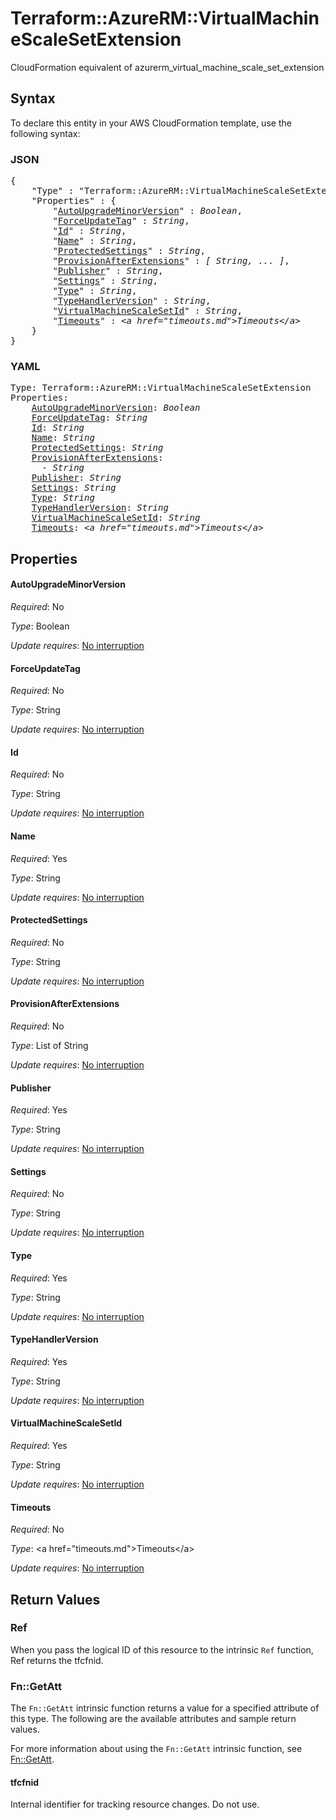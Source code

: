 # Terraform::AzureRM::VirtualMachineScaleSetExtension

CloudFormation equivalent of azurerm_virtual_machine_scale_set_extension

## Syntax

To declare this entity in your AWS CloudFormation template, use the following syntax:

### JSON

<pre>
{
    "Type" : "Terraform::AzureRM::VirtualMachineScaleSetExtension",
    "Properties" : {
        "<a href="#autoupgrademinorversion" title="AutoUpgradeMinorVersion">AutoUpgradeMinorVersion</a>" : <i>Boolean</i>,
        "<a href="#forceupdatetag" title="ForceUpdateTag">ForceUpdateTag</a>" : <i>String</i>,
        "<a href="#id" title="Id">Id</a>" : <i>String</i>,
        "<a href="#name" title="Name">Name</a>" : <i>String</i>,
        "<a href="#protectedsettings" title="ProtectedSettings">ProtectedSettings</a>" : <i>String</i>,
        "<a href="#provisionafterextensions" title="ProvisionAfterExtensions">ProvisionAfterExtensions</a>" : <i>[ String, ... ]</i>,
        "<a href="#publisher" title="Publisher">Publisher</a>" : <i>String</i>,
        "<a href="#settings" title="Settings">Settings</a>" : <i>String</i>,
        "<a href="#type" title="Type">Type</a>" : <i>String</i>,
        "<a href="#typehandlerversion" title="TypeHandlerVersion">TypeHandlerVersion</a>" : <i>String</i>,
        "<a href="#virtualmachinescalesetid" title="VirtualMachineScaleSetId">VirtualMachineScaleSetId</a>" : <i>String</i>,
        "<a href="#timeouts" title="Timeouts">Timeouts</a>" : <i>&lt;a href=&#34;timeouts.md&#34;&gt;Timeouts&lt;/a&gt;</i>
    }
}
</pre>

### YAML

<pre>
Type: Terraform::AzureRM::VirtualMachineScaleSetExtension
Properties:
    <a href="#autoupgrademinorversion" title="AutoUpgradeMinorVersion">AutoUpgradeMinorVersion</a>: <i>Boolean</i>
    <a href="#forceupdatetag" title="ForceUpdateTag">ForceUpdateTag</a>: <i>String</i>
    <a href="#id" title="Id">Id</a>: <i>String</i>
    <a href="#name" title="Name">Name</a>: <i>String</i>
    <a href="#protectedsettings" title="ProtectedSettings">ProtectedSettings</a>: <i>String</i>
    <a href="#provisionafterextensions" title="ProvisionAfterExtensions">ProvisionAfterExtensions</a>: <i>
      - String</i>
    <a href="#publisher" title="Publisher">Publisher</a>: <i>String</i>
    <a href="#settings" title="Settings">Settings</a>: <i>String</i>
    <a href="#type" title="Type">Type</a>: <i>String</i>
    <a href="#typehandlerversion" title="TypeHandlerVersion">TypeHandlerVersion</a>: <i>String</i>
    <a href="#virtualmachinescalesetid" title="VirtualMachineScaleSetId">VirtualMachineScaleSetId</a>: <i>String</i>
    <a href="#timeouts" title="Timeouts">Timeouts</a>: <i>&lt;a href=&#34;timeouts.md&#34;&gt;Timeouts&lt;/a&gt;</i>
</pre>

## Properties

#### AutoUpgradeMinorVersion

_Required_: No

_Type_: Boolean

_Update requires_: [No interruption](https://docs.aws.amazon.com/AWSCloudFormation/latest/UserGuide/using-cfn-updating-stacks-update-behaviors.html#update-no-interrupt)

#### ForceUpdateTag

_Required_: No

_Type_: String

_Update requires_: [No interruption](https://docs.aws.amazon.com/AWSCloudFormation/latest/UserGuide/using-cfn-updating-stacks-update-behaviors.html#update-no-interrupt)

#### Id

_Required_: No

_Type_: String

_Update requires_: [No interruption](https://docs.aws.amazon.com/AWSCloudFormation/latest/UserGuide/using-cfn-updating-stacks-update-behaviors.html#update-no-interrupt)

#### Name

_Required_: Yes

_Type_: String

_Update requires_: [No interruption](https://docs.aws.amazon.com/AWSCloudFormation/latest/UserGuide/using-cfn-updating-stacks-update-behaviors.html#update-no-interrupt)

#### ProtectedSettings

_Required_: No

_Type_: String

_Update requires_: [No interruption](https://docs.aws.amazon.com/AWSCloudFormation/latest/UserGuide/using-cfn-updating-stacks-update-behaviors.html#update-no-interrupt)

#### ProvisionAfterExtensions

_Required_: No

_Type_: List of String

_Update requires_: [No interruption](https://docs.aws.amazon.com/AWSCloudFormation/latest/UserGuide/using-cfn-updating-stacks-update-behaviors.html#update-no-interrupt)

#### Publisher

_Required_: Yes

_Type_: String

_Update requires_: [No interruption](https://docs.aws.amazon.com/AWSCloudFormation/latest/UserGuide/using-cfn-updating-stacks-update-behaviors.html#update-no-interrupt)

#### Settings

_Required_: No

_Type_: String

_Update requires_: [No interruption](https://docs.aws.amazon.com/AWSCloudFormation/latest/UserGuide/using-cfn-updating-stacks-update-behaviors.html#update-no-interrupt)

#### Type

_Required_: Yes

_Type_: String

_Update requires_: [No interruption](https://docs.aws.amazon.com/AWSCloudFormation/latest/UserGuide/using-cfn-updating-stacks-update-behaviors.html#update-no-interrupt)

#### TypeHandlerVersion

_Required_: Yes

_Type_: String

_Update requires_: [No interruption](https://docs.aws.amazon.com/AWSCloudFormation/latest/UserGuide/using-cfn-updating-stacks-update-behaviors.html#update-no-interrupt)

#### VirtualMachineScaleSetId

_Required_: Yes

_Type_: String

_Update requires_: [No interruption](https://docs.aws.amazon.com/AWSCloudFormation/latest/UserGuide/using-cfn-updating-stacks-update-behaviors.html#update-no-interrupt)

#### Timeouts

_Required_: No

_Type_: &lt;a href=&#34;timeouts.md&#34;&gt;Timeouts&lt;/a&gt;

_Update requires_: [No interruption](https://docs.aws.amazon.com/AWSCloudFormation/latest/UserGuide/using-cfn-updating-stacks-update-behaviors.html#update-no-interrupt)

## Return Values

### Ref

When you pass the logical ID of this resource to the intrinsic `Ref` function, Ref returns the tfcfnid.

### Fn::GetAtt

The `Fn::GetAtt` intrinsic function returns a value for a specified attribute of this type. The following are the available attributes and sample return values.

For more information about using the `Fn::GetAtt` intrinsic function, see [Fn::GetAtt](https://docs.aws.amazon.com/AWSCloudFormation/latest/UserGuide/intrinsic-function-reference-getatt.html).

#### tfcfnid

Internal identifier for tracking resource changes. Do not use.

